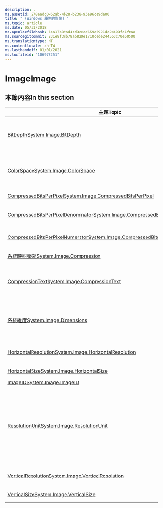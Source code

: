 ```yaml
---
description: .
ms.assetid: 278eadc0-62ab-4b28-b238-93e96ce9da00
title: " (Windows 屬性的影像) "
ms.topic: article
ms.date: 05/31/2018
ms.openlocfilehash: 34a17b39ad4cd3eecd659a6921de24403fe1f0aa
ms.sourcegitcommit: 831e8f3db78ab820e1710cede244553c70e50500
ms.translationtype: MT
ms.contentlocale: zh-TW
ms.lasthandoff: 01/07/2021
ms.locfileid: "106977251"
---
```

# <a name="image"></a><span data-ttu-id="5f1d8-103">Image</span><span class="sxs-lookup"><span data-stu-id="5f1d8-103">Image</span></span>

## <a name="in-this-section"></a><span data-ttu-id="5f1d8-104">本節內容</span><span class="sxs-lookup"><span data-stu-id="5f1d8-104">In this section</span></span>



| <span data-ttu-id="5f1d8-105">主題</span><span class="sxs-lookup"><span data-stu-id="5f1d8-105">Topic</span></span>                                                                                                                        | <span data-ttu-id="5f1d8-106">描述</span><span class="sxs-lookup"><span data-stu-id="5f1d8-106">Description</span></span>                                                                                                                                                                                                                               |
|------------------------------------------------------------------------------------------------------------------------------|-------------------------------------------------------------------------------------------------------------------------------------------------------------------------------------------------------------------------------------------|
| [<span data-ttu-id="5f1d8-107">BitDepth</span><span class="sxs-lookup"><span data-stu-id="5f1d8-107">System.Image.BitDepth</span></span>](./props-system-image-bitdepth.md)<br/>                                                   | <span data-ttu-id="5f1d8-108">表示在影像的每個圖元中使用多少位數。</span><span class="sxs-lookup"><span data-stu-id="5f1d8-108">Indicates how many bits are used in each pixel of the image.</span></span> <span data-ttu-id="5f1d8-109"> (通常是8、16、24或 32) 。</span><span class="sxs-lookup"><span data-stu-id="5f1d8-109">(Usually 8, 16, 24, or 32).</span></span><br/>                                                                                                                                       |
| [<span data-ttu-id="5f1d8-110">ColorSpace</span><span class="sxs-lookup"><span data-stu-id="5f1d8-110">System.Image.ColorSpace</span></span>](./props-system-image-colorspace.md)<br/>                                               | <span data-ttu-id="5f1d8-111">內嵌于影像中的 colorspace。</span><span class="sxs-lookup"><span data-stu-id="5f1d8-111">The colorspace embedded in the image.</span></span> <span data-ttu-id="5f1d8-112">取自交換影像檔案 (EXIF) 資訊。</span><span class="sxs-lookup"><span data-stu-id="5f1d8-112">Taken from the Exchangeable Image File (EXIF) information.</span></span><br/>                                                                                                                               |
| [<span data-ttu-id="5f1d8-113">CompressedBitsPerPixel</span><span class="sxs-lookup"><span data-stu-id="5f1d8-113">System.Image.CompressedBitsPerPixel</span></span>](./props-system-image-compressedbitsperpixel.md)<br/>                       | <span data-ttu-id="5f1d8-114">指出影像壓縮層級。</span><span class="sxs-lookup"><span data-stu-id="5f1d8-114">Indicates the image compression level.</span></span> <br/>                                                                                                                                                                                        |
| [<span data-ttu-id="5f1d8-115">CompressedBitsPerPixelDenominator</span><span class="sxs-lookup"><span data-stu-id="5f1d8-115">System.Image.CompressedBitsPerPixelDenominator</span></span>](./props-system-image-compressedbitsperpixeldenominator.md)<br/> | <span data-ttu-id="5f1d8-116">PKEY \_ 影像 CompressedBitsPerPixel 的分母 \_ 。</span><span class="sxs-lookup"><span data-stu-id="5f1d8-116">The denominator of PKEY\_Image\_CompressedBitsPerPixel.</span></span><br/>                                                                                                                                                                        |
| [<span data-ttu-id="5f1d8-117">CompressedBitsPerPixelNumerator</span><span class="sxs-lookup"><span data-stu-id="5f1d8-117">System.Image.CompressedBitsPerPixelNumerator</span></span>](./props-system-image-compressedbitsperpixelnumerator.md)<br/>     | <span data-ttu-id="5f1d8-118">PKEY \_ 影像 CompressedBitsPerPixel 的分子 \_ 。</span><span class="sxs-lookup"><span data-stu-id="5f1d8-118">The numerator of PKEY\_Image\_CompressedBitsPerPixel.</span></span><br/>                                                                                                                                                                          |
| [<span data-ttu-id="5f1d8-119">系統映射壓縮</span><span class="sxs-lookup"><span data-stu-id="5f1d8-119">System.Image.Compression</span></span>](./props-system-image-compression.md)<br/>                                             | <span data-ttu-id="5f1d8-120">用來壓縮影像的演算法。</span><span class="sxs-lookup"><span data-stu-id="5f1d8-120">The algorithm used to compress the image.</span></span><br/>                                                                                                                                                                                      |
| [<span data-ttu-id="5f1d8-121">CompressionText</span><span class="sxs-lookup"><span data-stu-id="5f1d8-121">System.Image.CompressionText</span></span>](./props-system-image-compressiontext.md)<br/>                                     | <span data-ttu-id="5f1d8-122">使用者易記的系統壓縮形式。</span><span class="sxs-lookup"><span data-stu-id="5f1d8-122">The user-friendly form of System.Image.Compression.</span></span> <span data-ttu-id="5f1d8-123">不打算以程式設計方式剖析。</span><span class="sxs-lookup"><span data-stu-id="5f1d8-123">Not intended to be parsed programmatically.</span></span><br/>                                                                                                                                |
| [<span data-ttu-id="5f1d8-124">系統維度</span><span class="sxs-lookup"><span data-stu-id="5f1d8-124">System.Image.Dimensions</span></span>](./props-system-image-dimensions.md)<br/>                                               | <span data-ttu-id="5f1d8-125">字串格式為的影像維度 `horizontal pixels x vertical pixels` 。</span><span class="sxs-lookup"><span data-stu-id="5f1d8-125">The image dimensions in string format as `horizontal pixels x vertical pixels`.</span></span> <span data-ttu-id="5f1d8-126">例如： `3080x2100` 。</span><span class="sxs-lookup"><span data-stu-id="5f1d8-126">For example, `3080x2100`.</span></span><br/>                                                                                                                      |
| [<span data-ttu-id="5f1d8-127">HorizontalResolution</span><span class="sxs-lookup"><span data-stu-id="5f1d8-127">System.Image.HorizontalResolution</span></span>](./props-system-image-horizontalresolution.md)<br/>                           | <span data-ttu-id="5f1d8-128">指出影像寬度中每個解析度單位的圖元數。</span><span class="sxs-lookup"><span data-stu-id="5f1d8-128">Indicates the number of pixels per resolution unit in the image width.</span></span><br/>                                                                                                                                                         |
| [<span data-ttu-id="5f1d8-129">HorizontalSize</span><span class="sxs-lookup"><span data-stu-id="5f1d8-129">System.Image.HorizontalSize</span></span>](./props-system-image-horizontalsize.md)<br/>                                       | <span data-ttu-id="5f1d8-130">影像的水準大小（以圖元為單位）。</span><span class="sxs-lookup"><span data-stu-id="5f1d8-130">The horizontal size of the image, in pixels.</span></span><br/>                                                                                                                                                                                   |
| [<span data-ttu-id="5f1d8-131">ImageID</span><span class="sxs-lookup"><span data-stu-id="5f1d8-131">System.Image.ImageID</span></span>](./props-system-image-imageid.md)<br/>                                                     |                                                                                                                                                                                                                                           |
| [<span data-ttu-id="5f1d8-132">ResolutionUnit</span><span class="sxs-lookup"><span data-stu-id="5f1d8-132">System.Image.ResolutionUnit</span></span>](./props-system-image-resolutionunit.md)<br/>                                       | <span data-ttu-id="5f1d8-133">指出解決單位。</span><span class="sxs-lookup"><span data-stu-id="5f1d8-133">Indicates the resolution units.</span></span> <span data-ttu-id="5f1d8-134">用於具有非方形外觀比例，但沒有有意義的絕對維度的影像。</span><span class="sxs-lookup"><span data-stu-id="5f1d8-134">Used for images with a non-square aspect ratio, but without meaningful absolute dimensions.</span></span> <span data-ttu-id="5f1d8-135">1 = 沒有任何絕對測量單位。</span><span class="sxs-lookup"><span data-stu-id="5f1d8-135">1 = No absolute unit of measurement.</span></span> <span data-ttu-id="5f1d8-136">2 = 英寸。</span><span class="sxs-lookup"><span data-stu-id="5f1d8-136">2 = Inches.</span></span> <span data-ttu-id="5f1d8-137">3 = 公分。</span><span class="sxs-lookup"><span data-stu-id="5f1d8-137">3 = Centimeters.</span></span> <span data-ttu-id="5f1d8-138">預設值為 2 (英寸) 。</span><span class="sxs-lookup"><span data-stu-id="5f1d8-138">The default value is 2 (Inches).</span></span><br/> |
| [<span data-ttu-id="5f1d8-139">VerticalResolution</span><span class="sxs-lookup"><span data-stu-id="5f1d8-139">System.Image.VerticalResolution</span></span>](./props-system-image-verticalresolution.md)<br/>                               | <span data-ttu-id="5f1d8-140">指出影像高度中每個解析度單位的圖元數。</span><span class="sxs-lookup"><span data-stu-id="5f1d8-140">Indicates the number of pixels per resolution unit in the image height.</span></span><br/>                                                                                                                                                        |
| [<span data-ttu-id="5f1d8-141">VerticalSize</span><span class="sxs-lookup"><span data-stu-id="5f1d8-141">System.Image.VerticalSize</span></span>](./props-system-image-verticalsize.md)<br/>                                           | <span data-ttu-id="5f1d8-142">影像的垂直大小（以圖元為單位）。</span><span class="sxs-lookup"><span data-stu-id="5f1d8-142">The vertical size of the image, in pixels.</span></span><br/>                                                                                                                                                                                     |



 

 

 
